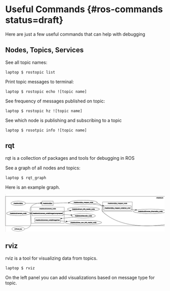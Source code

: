 # Useful Commands {#ros-commands status=draft}
Here are just a few useful commands that can help with debugging


## Nodes, Topics, Services

See all topic names:

	laptop $ rostopic list

Print topic messages to terminal:

	laptop $ rostopic echo ![topic name]

See frequency of messages published on topic:

	laptop $ rostopic hz ![topic name]

See which node is publishing and subscribing to a topic

	laptop $ rosotpic info ![topic name]

## rqt

rqt is a collection of packages and tools for debugging in ROS

See a graph of all nodes and topics:

	laptop $ rqt_graph

Here is an example graph.

<img src="pics/rqt_graph.png" id="rqt_graph"/>

<style>
#rqt_graph {
width: 100em;
}
figure img {
max-width: 100%;
}
</style>


## rviz

rviz is a tool for visualizing data from topics.

	laptop $ rviz

On the left panel you can add visualizations based on message type for topic.